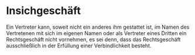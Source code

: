 # Insichgeschäft

Ein Vertreter kann, soweit nicht ein anderes ihm gestattet ist, im Namen des Vertretenen mit sich im eigenen Namen oder als Vertreter eines Dritten ein Rechtsgeschäft nicht vornehmen, es sei denn, dass das Rechtsgeschäft ausschließlich in der Erfüllung einer Verbindlichkeit besteht. 


